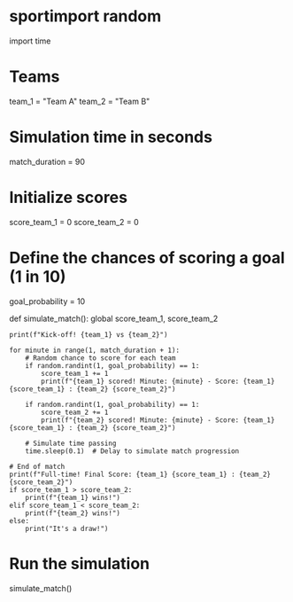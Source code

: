 # sportimport random
import time

# Teams
team_1 = "Team A"
team_2 = "Team B"

# Simulation time in seconds
match_duration = 90

# Initialize scores
score_team_1 = 0
score_team_2 = 0

# Define the chances of scoring a goal (1 in 10)
goal_probability = 10

def simulate_match():
    global score_team_1, score_team_2
    
    print(f"Kick-off! {team_1} vs {team_2}")
    
    for minute in range(1, match_duration + 1):
        # Random chance to score for each team
        if random.randint(1, goal_probability) == 1:
            score_team_1 += 1
            print(f"{team_1} scored! Minute: {minute} - Score: {team_1} {score_team_1} : {team_2} {score_team_2}")
        
        if random.randint(1, goal_probability) == 1:
            score_team_2 += 1
            print(f"{team_2} scored! Minute: {minute} - Score: {team_1} {score_team_1} : {team_2} {score_team_2}")
        
        # Simulate time passing
        time.sleep(0.1)  # Delay to simulate match progression
        
    # End of match
    print(f"Full-time! Final Score: {team_1} {score_team_1} : {team_2} {score_team_2}")
    if score_team_1 > score_team_2:
        print(f"{team_1} wins!")
    elif score_team_1 < score_team_2:
        print(f"{team_2} wins!")
    else:
        print("It's a draw!")

# Run the simulation
simulate_match()
